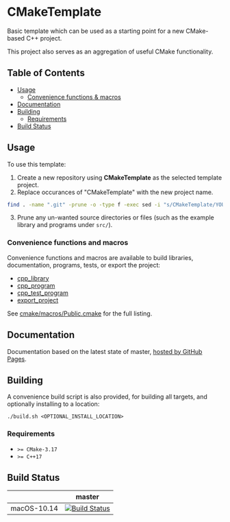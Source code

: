 # CMakeTemplate

Basic template which can be used as a starting point for a new CMake-based C++ project.

This project also serves as an aggregation of useful CMake functionality.

## Table of Contents

- [Usage](#usage)
  - [Convenience functions & macros](#convenience-functions-and-macros)
- [Documentation](#documentation)
- [Building](#building)
  - [Requirements](#requirements)
- [Build Status](#build-status)

## Usage

To use this template: 
1. Create a new repository using **CMakeTemplate** as the selected template project.
2. Replace occurances of "CMakeTemplate" with the new project name.
```bash
find . -name ".git" -prune -o -type f -exec sed -i "s/CMakeTemplate/YOUR_PROJECT_NAME/g" {} +
```
3. Prune any un-wanted source directories or files (such as the example library and programs under `src/`).

### Convenience functions and macros

Convenience functions and macros are available to build libraries, documentation, programs, tests, or export the project:
- [cpp_library](src/exampleSharedLibrary/CMakeLists.txt)
- [cpp_program](src/exampleProgram/CMakeLists.txt)
- [cpp_test_program](src/exampleSharedLibrary/tests/CMakeLists.txt)
- [export_project](CMakeLists.txt)

See [cmake/macros/Public.cmake](cmake/macros/Public.cmake) for the full listing.

## Documentation

Documentation based on the latest state of master, [hosted by GitHub Pages](https://moddyz.github.io/CMakeTemplate/).

## Building

A convenience build script is also provided, for building all targets, and optionally installing to a location:
```
./build.sh <OPTIONAL_INSTALL_LOCATION>
```

### Requirements

- `>= CMake-3.17`
- `>= C++17`

## Build Status

|       | master | 
| ----- | ------ | 
| macOS-10.14 | [![Build Status](https://travis-ci.com/moddyz/CMakeTemplate.svg?branch=master)](https://travis-ci.com/moddyz/CMakeTemplate) |


